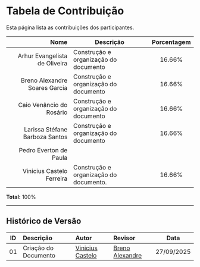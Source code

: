 # Tabela de Contribuição

Esta página lista as contribuições dos participantes.

| Nome                                    | Descrição                                      | Porcentagem |
|----------------------------------------:|-----------------------------------------------|:-----------:|
| Arhur Evangelista de Oliveira          | Construção e organização do documento                     | 16.66%         |
| Breno Alexandre Soares Garcia          | Construção e organização do documento      | 16.66%         |
| Caio Venâncio do Rosário               | Construção e organização do documento                      | 16.66%         |
| Larissa Stéfane Barboza Santos         | Construção e organização do documento      | 16.66%         |
| Pedro Everton de Paula                 |     |          |
| Vinicius Castelo Ferreira              | Construção e organização do documento.               | 16.66%         |

**Total:** 100%

---


## **Histórico de Versão**

| ID | Descrição | Autor | Revisor | Data |
|:--:|:---------|:------|:--------|:----:|
| 01 | Criação do Documento | [Vinicius Castelo](https://github.com/Vini47) | [Breno Alexandre](https://github.com/brenoalexandre0) | 27/09/2025 |